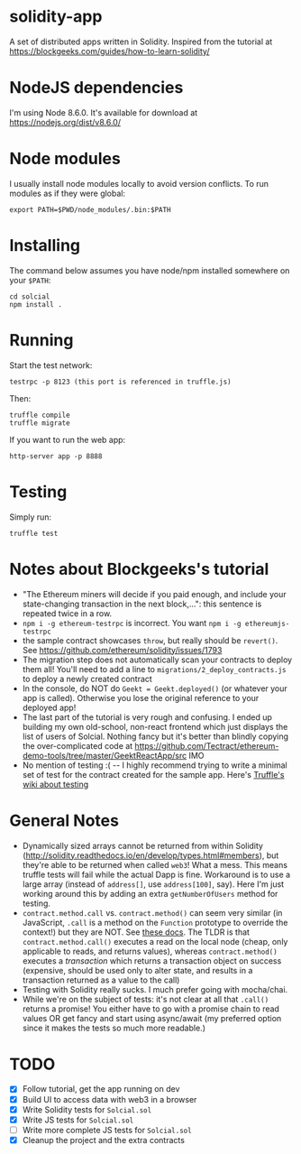 # solidity-app
A set of distributed apps written in Solidity.
Inspired from the tutorial at https://blockgeeks.com/guides/how-to-learn-solidity/

# NodeJS dependencies
I'm using Node 8.6.0. It's available for download at https://nodejs.org/dist/v8.6.0/

# Node modules
I usually install node modules locally to avoid version conflicts. To run
modules as if they were global:

    export PATH=$PWD/node_modules/.bin:$PATH

# Installing
The command below assumes you have node/npm installed somewhere on your `$PATH`:

    cd solcial
    npm install .

# Running

Start the test network:

    testrpc -p 8123 (this port is referenced in truffle.js)

Then:

    truffle compile
    truffle migrate

If you want to run the web app:

    http-server app -p 8888

# Testing

Simply run:

    truffle test

# Notes about Blockgeeks's tutorial
* "The Ethereum miners will decide if you paid enough, and include your state-changing transaction in the next block,...": this sentence is repeated twice in a row.
* `npm i -g ethereum-testrpc` is incorrect. You want `npm i -g ethereumjs-testrpc`
* the sample contract showcases `throw`, but really should be `revert()`. See https://github.com/ethereum/solidity/issues/1793
* The migration step does not automatically scan your contracts to deploy them all! You'll need to add a line to `migrations/2_deploy_contracts.js` to deploy a newly created contract
* In the console, do NOT do `Geekt = Geekt.deployed()` (or whatever your app is called). Otherwise you lose the original reference to your deployed app!
* The last part of the tutorial is very rough and confusing. I ended up building my own old-school, non-react frontend which just displays the list of users of Solcial. Nothing fancy but it's better than blindly copying the over-complicated code at https://github.com/Tectract/ethereum-demo-tools/tree/master/GeektReactApp/src IMO
* No mention of testing :( -- I highly recommend trying to write a minimal set of test for the contract created for the sample app. Here's [Truffle's wiki about testing](http://truffleframework.com/docs/getting_started/solidity-tests)

# General Notes
* Dynamically sized arrays cannot be returned from within Solidity
  (http://solidity.readthedocs.io/en/develop/types.html#members), but they're
  able to be returned when called `web3`! What a mess. This means truffle tests
  will fail while the actual Dapp is fine. Workaround is to use a large array
  (instead of `address[]`, use `address[100]`, say). Here I'm just working
  around this by adding an extra `getNumberOfUsers` method for testing.
* `contract.method.call` vs. `contract.method()` can seem very similar (in
  JavaScript, `.call` is a method on the `Function` prototype to override the
  context!) but they are NOT. See [these
  docs](http://truffleframework.com/docs/getting_started/contracts#executing-contract-functions).
  The TLDR is that `contract.method.call()` executes a read on the local node
  (cheap, only applicable to reads, and returns values), whereas
  `contract.method()` executes a _transaction_ which returns a transaction
  object on success (expensive, should be used only to alter state, and results
  in a transaction returned as a value to the call)
* Testing with Solidity really sucks. I much prefer going with mocha/chai.
* While we're on the subject of tests: it's not clear at all that `.call()`
  returns a promise! You either have to go with a promise chain to read values
  OR get fancy and start using async/await (my preferred option since it makes
  the tests so much more readable.)

# TODO
- [x] Follow tutorial, get the app running on dev
- [x] Build UI to access data with web3 in a browser
- [x] Write Solidity tests for `Solcial.sol`
- [x] Write JS tests for `Solcial.sol`
- [ ] Write more complete JS tests for `Solcial.sol`
- [x] Cleanup the project and the extra contracts
